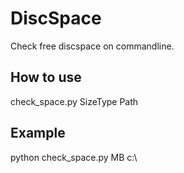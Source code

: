 # DiscSpace
Check free discspace on commandline.

## How to use
check_space.py SizeType Path

## Example
python check_space.py MB c:\

